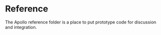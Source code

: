 # Reference

The Apollo reference folder is a place to put prototype code for discussion and integration.
